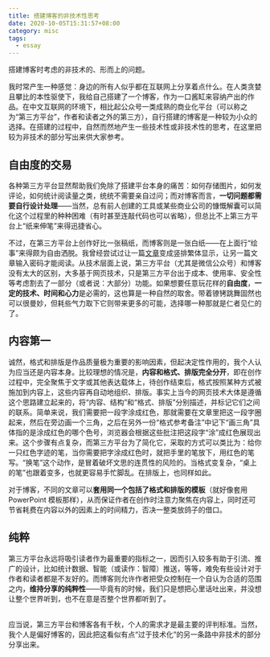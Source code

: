 ```yaml
---
title: 搭建博客的非技术性思考
date: 2020-10-05T15:31:57+08:00
category: misc
tags:
  - essay
---
```


搭建博客时考虑的非技术的、形而上的问题。

<!-- more -->

我时常产生一种感觉：身边的所有人似乎都在互联网上分享着点什么。在人类贪婪且攀比的本性驱使下，我给自己搭建了一个博客，作为一口酱缸来容纳产出的作品。在中文互联网的环境下，相比起公众号一类成熟的商业化平台（可以称之为“第三方平台”，作者和读者之外的第三方），自行搭建的博客是一种较为小众的选择。在搭建的过程中，自然而然地产生一些技术性或非技术性的思考，在这里把较为非技术的部分写出来供大家参考。

## 自由度的交易

各种第三方平台显然帮助我们免除了搭建平台本身的痛苦：如何存储图片，如何发评论，如何统计阅读量之类，统统不需要亲自过问；而对博客而言，**一切问题都需要自行设计处理**——当然，总有前人创建的工具或某些商业公司的慷慨解囊可以简化这个过程里的种种困难（有时甚至连敲代码也可以省略），但总比不上第三方平台上“纸来伸笔”来得迅捷省心。

不过，在第三方平台上创作好比一张稿纸，而博客则是一张白纸——在上面行“绘事”来得颇为自由洒脱。我曾经尝试过让一篇[文章](../vertical)变成竖排繁体显示，让另一篇文章输入密码才能阅读。从技术层面上说，第三方平台（尤其是微信公众号）和博客没有太大的区别，大多基于网页技术，只是第三方平台出于成本、使用率、安全性等考虑割去了一部分（或者说：大部分）功能。如果想要任意玩花样的**自由度**，**一定的技术、时间和心力**是必需的，这也算是一种自然的取舍。带着镣铐跳舞固然也可以很曼妙，但耗些气力取下它则带来更多的可能，选择哪一种那就是仁者见仁的了。

## 内容第一

诚然，格式和排版是作品质量极为重要的影响因素，但起决定性作用的，我个人认为应当还是内容本身。比较理想的情况是，**内容和格式、排版完全分开**，即在创作过程中，完全聚焦于文字或其他表达载体上，待创作结束后，格式按照某种方式被施加到内容上，这些内容再自动地组织、排版。事实上当今的网页技术大体是遵循这个思路建立起来的，将“内容、结构”和“格式、排版”分别描述，并标记它们之间的联系。简单来说，我们需要把一段字涂成红色，那就需要在文章里把这一段字圈起来，然后在旁边画一个三角，之后在另外一份“格式参考备注”中记下“画三角”具体指的是涂成红色的哪个色号，浏览器会根据这些批注把这段字“涂”成红色展现出来。这个步骤有点复杂，而第三方平台为了简化它，采取的方式可以类比为：给你一只红色字迹的笔，当你需要把字涂成红色时，就把手里的笔放下，用红色的笔写。“换笔”这个动作，是冒着破坏文思的连贯性的风险的。当格式变复杂，“桌上的笔”也跟着变多，也就更容易手忙脚乱。在排版上，也同样如此。

对于博客，不同的文章可以**套用同一个包括了格式和排版的模板**（就好像套用 PowerPoint 模板那样），从而保证作者在创作时注意力聚焦在内容上，同时还可节省耗费在内容以外的因素上的时间精力，否决一整类放鸽子的借口。

## 纯粹

第三方平台永远将吸引读者作为最重要的指标之一，因而引入较多有助于引流、推广的设计，比如统计数据、智能（或读作：智障）推送，等等，难免有些设计对于作者和读者都是不友好的。而博客则允许作者把受众控制在一个自认为合适的范围之内，**维持分享的纯粹性**——毕竟有的时候，我们只是想把心里话吐出来，并没想让整个世界听到，也不在意是否整个世界都听到了。

<br/>
应当说，第三方平台和博客各有千秋，个人的需求才是最主要的评判标准。当然，我个人是偏好博客的，因此把这看似有点“过于技术化”的另一条路中非技术的部分分享出来。
